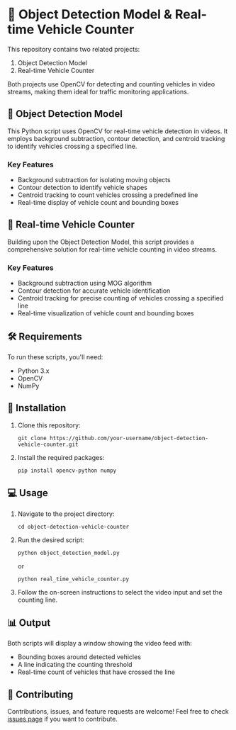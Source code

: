# 🚗 Object Detection Model & Real-time Vehicle Counter

This repository contains two related projects:
1. Object Detection Model
2. Real-time Vehicle Counter

Both projects use OpenCV for detecting and counting vehicles in video streams, making them ideal for traffic monitoring applications.

## 🎯 Object Detection Model

This Python script uses OpenCV for real-time vehicle detection in videos. It employs background subtraction, contour detection, and centroid tracking to identify vehicles crossing a specified line.

### Key Features
- Background subtraction for isolating moving objects
- Contour detection to identify vehicle shapes
- Centroid tracking to count vehicles crossing a predefined line
- Real-time display of vehicle count and bounding boxes

## 🚦 Real-time Vehicle Counter

Building upon the Object Detection Model, this script provides a comprehensive solution for real-time vehicle counting in video streams.

### Key Features
- Background subtraction using MOG algorithm
- Contour detection for accurate vehicle identification
- Centroid tracking for precise counting of vehicles crossing a specified line
- Real-time visualization of vehicle count and bounding boxes

## 🛠️ Requirements

To run these scripts, you'll need:
- Python 3.x
- OpenCV
- NumPy

## 🚀 Installation

1. Clone this repository:
   ```
   git clone https://github.com/your-username/object-detection-vehicle-counter.git
   ```

2. Install the required packages:
   ```
   pip install opencv-python numpy
   ```

## 💻 Usage

1. Navigate to the project directory:
   ```
   cd object-detection-vehicle-counter
   ```

2. Run the desired script:
   ```
   python object_detection_model.py
   ```
   or
   ```
   python real_time_vehicle_counter.py
   ```

3. Follow the on-screen instructions to select the video input and set the counting line.

## 📊 Output

Both scripts will display a window showing the video feed with:
- Bounding boxes around detected vehicles
- A line indicating the counting threshold
- Real-time count of vehicles that have crossed the line

## 🤝 Contributing

Contributions, issues, and feature requests are welcome! Feel free to check [issues page](https://github.com/your-username/object-detection-vehicle-counter/issues) if you want to contribute.



